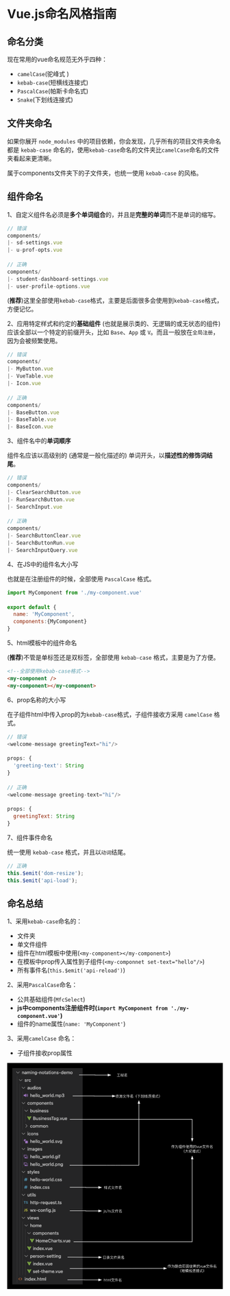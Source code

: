 # Vue.js命名风格指南

## 命名分类

现在常用的vue命名规范无外乎四种：

- `camelCase`(驼峰式 )
- `kebab-case`(短横线连接式)
- `PascalCase`(帕斯卡命名式)
- `Snake`(下划线连接式)

## 文件夹命名

如果你展开 `node_modules` 中的项目依赖，你会发现，几乎所有的项目文件夹命名都是 `kebab-case` 命名的，使用`kebab-case`命名的文件夹比`camelCase`命名的文件夹看起来更清晰。

属于components文件夹下的子文件夹，也统一使用 `kebab-case` 的风格。

## 组件命名

1、自定义组件名必须是**多个单词组合**的，并且是**完整的单词**而不是单词的缩写。

```js
// 错误
components/
|- sd-settings.vue
|- u-prof-opts.vue

// 正确
components/
|- student-dashboard-settings.vue
|- user-profile-options.vue
```

(**推荐**)这里全部使用`kebab-case`格式，主要是后面很多会使用到`kebab-case`格式，方便记忆。

2、应用特定样式和约定的**基础组件** (也就是展示类的、无逻辑的或无状态的组件) 应该全部以一个特定的前缀开头，比如 `Base`、`App` 或 `V`。而且一般放在`全局注册`，因为会被频繁使用。

```js
// 错误
components/
|- MyButton.vue
|- VueTable.vue
|- Icon.vue

// 正确
components/
|- BaseButton.vue
|- BaseTable.vue
|- BaseIcon.vue
```

3、组件名中的**单词顺序**

组件名应该以高级别的 (通常是一般化描述的) 单词开头，以**描述性的修饰词结尾**。

```js
// 错误
components/
|- ClearSearchButton.vue
|- RunSearchButton.vue
|- SearchInput.vue

// 正确
components/
|- SearchButtonClear.vue
|- SearchButtonRun.vue
|- SearchInputQuery.vue
```

4、在JS中的组件名大小写

也就是在注册组件的时候，全部使用 `PascalCase` 格式。

```js
import MyComponent from './my-component.vue'

export default {
  name: 'MyComponent',
  components:{MyComponent}
}
```

5、html模板中的组件命名

(**推荐**)不管是单标签还是双标签，全部使用 `kebab-case` 格式，主要是为了方便。

```html
<!--全部使用kebab-case格式-->
<my-component />
<my-component></my-component>
```

6、prop名称的大小写

在子组件html中传入prop的为`kebab-case`格式，子组件接收方采用 `camelCase` 格式。

```js
// 错误
<welcome-message greetingText="hi"/>
    
props: {
  'greeting-text': String
}

// 正确
<welcome-message greeting-text="hi"/>
    
props: {
  greetingText: String
}
```

7、组件事件命名

统一使用 `kebab-case` 格式，并且以`动词`结尾。

```js
// 正确
this.$emit('dom-resize');
this.$emit('api-load');
```

## 命名总结

1、采用`kebab-case`命名的：

- 文件夹
- 单文件组件
- 组件在html模板中使用(`<my-component></my-component>`)
- 在模板中prop传入属性到子组件(`<my-componnet set-text="hello"/>`)
- 所有事件名(`this.$emit('api-reload')`)

2、采用`PascalCase`命名：

- 公共基础组件(`MfcSelect`)
- **js中components注册组件时(`import MyComponent from './my-component.vue'`)**
- 组件的name属性(`name: 'MyComponent'`)

3、采用`camelCase` 命名：

- 子组件接收prop属性

<img src="Vue.js%E5%91%BD%E5%90%8D%E9%A3%8E%E6%A0%BC.assets/image-20240104130850947.png" alt="image-20240104130850947" style="zoom:67%;" />